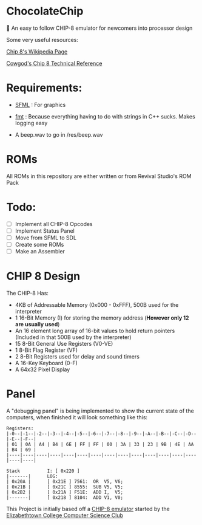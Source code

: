 # ChocolateChip
🍪 An easy to follow CHIP-8 emulator for newcomers into processor design

Some very useful resources:

[Chip 8's Wikipedia Page](https://en.wikipedia.org/wiki/CHIP-8)

[Cowgod's Chip 8 Technical Reference](http://devernay.free.fr/hacks/chip8/C8TECH10.HTM)

# Requirements:
* [SFML](https://www.sfml-dev.org) : For graphics
* [fmt](https://github.com/fmtlib/fmt) : Because everything having to do with strings in C++ sucks. Makes logging easy

* A beep.wav to go in /res/beep.wav

# ROMs

All ROMs in this repository are either written or from Revival Studio's ROM Pack 

# Todo:
- [ ] Implement all CHIP-8 Opcodes
- [ ] Implement Status Panel
- [ ] Move from SFML to SDL
- [ ] Create some ROMs
- [ ] Make an Assembler

# CHIP 8 Design
The CHIP-8 Has:
* 4KB of Addressable Memory (0x000 - 0xFFF), 500B used for the interpreter
* 1 16-Bit Memory (I) for storing the memory address (**However only 12 are usually used**)
* An 16 element long array of 16-bit values to hold return pointers (Included in that 500B used by the interpreter)
* 15 8-Bit General Use Registers (V0-VE)
* 1 8-Bit Flag Register (VF)
* 2 8-Bit Registers used for delay and sound timers
* A 16-Key Keyboard (0-F)
* A 64x32 Pixel Display


# Panel
A "debugging panel" is being implemented to show the current state of the computers, when finished it will look something like this:

```
Registers:
|-0--|-1--|-2--|-3--|-4--|-5--|-6--|-7--|-8--|-9--|-A--|-B--|-C--|-D--|-E--|-F--|
| 01 | 0A | A4 | B4 | 6E | FF | FF | 00 | 3A | 33 | 23 | 9B | 4E | AA | B4 | 69 |
|----|----|----|----|----|----|----|----|----|----|----|----|----|----|----|----|

Stack          I: [ 0x220 ]
|-------|      LOG:
| 0x20A |      [ 0x21E ] 7561:  OR  V5, V6;
| 0x21B |      [ 0x21C ] 8555:  SUB V5, V5;
| 0x2B2 |      [ 0x21A ] F51E:  ADD I,  V5;
|-------|      [ 0x218 ] 8104:  ADD V1, V0;
```



This Project is initially based off a [CHIP-8 emulator](https://github.com/Elizabethtown-College-CS-Club/chip8-emulator) started by the [Elizabethtown College Computer Science Club](https://github.com/Elizabethtown-College-CS-Club)
